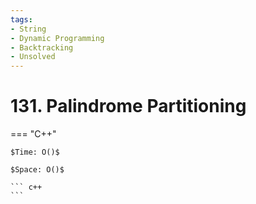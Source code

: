 ```yaml
---
tags:
- String
- Dynamic Programming
- Backtracking
- Unsolved
---
```



# 131. Palindrome Partitioning

=== "C++"

    $Time: O()$

    $Space: O()$

    ``` c++
    ```